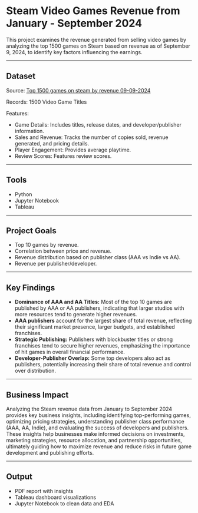 # Steam Video Games Revenue from January - September 2024

This project examines the revenue generated from selling video games by analyzing the top 1500 games on Steam based on revenue as of September 9, 2024, to identify key factors influencing the earnings.

---

## Dataset
Source: [Top 1500 games on steam by revenue 09-09-2024](https://www.kaggle.com/datasets/alicemtopcu/top-1500-games-on-steam-by-revenue-09-09-2024)

Records: 1500 Video Game Titles

Features:
- Game Details: Includes titles, release dates, and developer/publisher information.
- Sales and Revenue: Tracks the number of copies sold, revenue generated, and pricing details.
- Player Engagement: Provides average playtime.
- Review Scores: Features review scores.

---

## Tools

- Python
- Jupyter Notebook
- Tableau
  
---

## Project Goals

- Top 10 games by revenue.
- Correlation between price and revenue.
- Revenue distribution based on publisher class (AAA vs Indie vs AA).
- Revenue per publisher/developer.

---

## Key Findings

- **Dominance of AAA and AA Titles:** Most of the top 10 games are published by AAA or AA publishers, indicating that larger studios with more resources tend to generate higher revenues.
- **AAA publishers** account for the largest share of total revenue, reflecting their significant market presence, larger budgets, and established franchises.
- **Strategic Publishing:** Publishers with blockbuster titles or strong franchises tend to secure higher revenues, emphasizing the importance of hit games in overall financial performance.
- **Developer-Publisher Overlap:** Some top developers also act as publishers, potentially increasing their share of total revenue and control over distribution.

---

## Business Impact

Analyzing the Steam revenue data from January to September 2024 provides key business insights, including identifying top-performing games, optimizing pricing strategies, understanding publisher class performance (AAA, AA, Indie), and evaluating the success of developers and publishers. These insights help businesses make informed decisions on investments, marketing strategies, resource allocation, and partnership opportunities, ultimately guiding how to maximize revenue and reduce risks in future game development and publishing efforts.

---

## Output

- PDF report with insights
- Tableau dashboard visualizations
- Jupyter Notebook to clean data and EDA
